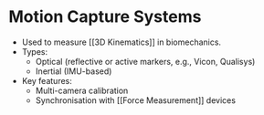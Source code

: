 # Motion Capture Systems

- Used to measure [[3D Kinematics]] in biomechanics.
- Types:
  - Optical (reflective or active markers, e.g., Vicon, Qualisys)
  - Inertial (IMU-based)
- Key features:
  - Multi-camera calibration
  - Synchronisation with [[Force Measurement]] devices
